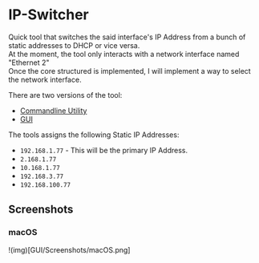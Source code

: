# IP-Switcher
Quick tool that switches the said interface's IP Address from a bunch of static addresses to DHCP or vice versa.<br>
At the moment, the tool only interacts with a network interface named "Ethernet 2"<br>
Once the core structured is implemented, I will implement a way to select the network interface.

There are two versions of the tool:<br>
* [Commandline Utility](https://github.com/lukechikkala/IP-Switcher/blob/master/Win10_Batch_File/IP%20Switcher.bat)
* [GUI](https://github.com/lukechikkala/IP-Switcher/tree/master/GUI)

The tools assigns the following Static IP Addresses:<br>
* `192.168.1.77` - This will be the primary IP Address.<br>
* `2.168.1.77`<br>
* `10.168.1.77`<br>
* `192.168.3.77`<br>
* `192.168.100.77`<br>

## Screenshots
### macOS
!(img)[GUI/Screenshots/macOS.png]
